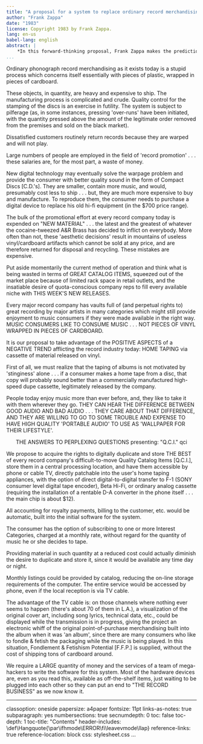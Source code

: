 ```yaml
---
title: "A proposal for a system to replace ordinary record merchandising"
author: "Frank Zappa"
date: "1983"
license: Copyright 1983 by Frank Zappa.
lang: en-us
babel-lang: english
abstract: |
    *In this forward-thinking proposal, Frank Zappa makes the prediction that digital technology will forever change the music industry and how people consume music. Unfortunately, he never managed to get his plan to execution.*
...
```


Ordinary phonograph record merchandising as it exists today is a stupid process which concerns itself essentially with pieces of plastic, wrapped in pieces of cardboard.

These objects, in quantity, are heavy and expensive to ship.  The manufacturing process is complicated and crude.  Quality control for the stamping of the discs is an exercise in futility.  The system is subject to pilferage (as, in some instances, pressing 'over-runs' have been initiated, with the quantity pressed above the amount of the legitimate order removed from the premises and sold on the black market).

Dissatisfied customers routinely return records because they are warped and will not play.

Large numbers of people are employed in the field of 'record promotion' . . . these salaries are, for the most part, a waste of money.

New digital technology may eventually solve the warpage problem and provide the consumer with better quality sound in the form of Compact Discs [C.D.'s].  They are smaller, contain more music, and would, presumably cost less to ship . . . but, they are much more expensive to buy and manufacture.  To reproduce them, the consumer needs to purchase a digital device to replace his old hi-fi equipment (in the $700 price range).

The bulk of the promotional effort at every record company today is expended on "NEW MATERIAL" . . . the latest and the greatest of whatever the cocaine-tweezed A&R Brass has decided to inflict on everybody.  More often than not, these 'aesthetic decisions' result in mountains of useless vinyl/cardboard artifacts which cannot be sold at any price, and are therefore returned for disposal and recycling.  These mistakes are expensive.

Put aside momentarily the current method of operation and think what is being wasted in terms of GREAT CATALOG ITEMS, squeezed out of the market place because of limited rack space in retail outlets, and the insatiable desire of quota-conscious company reps to fill every available niche with THIS WEEK'S NEW RELEASES.

Every major record company has vaults full of (and perpetual rights to) great recording by major artists in many categories which might still provide enjoyment to music consumers if they were made available in the right way.  MUSIC CONSUMERS LIKE TO CONSUME MUSIC . . . NOT PIECES OF VINYL WRAPPED IN PIECES OF CARDBOARD.

It is our proposal to take advantage of the POSITIVE ASPECTS of a NEGATIVE TREND afflicting the record industry today: HOME TAPING via cassette of material released on vinyl.

First of all, we must realize that the taping of albums is not motivated by 'stinginess' alone . . . if a consumer makes a home tape from a disc, that copy will probably sound better than a commercially manufactured high-speed dupe cassette, legitimately released by the company.

People today enjoy music more than ever before, and, they like to take it with them wherever they go.  THEY CAN HEAR THE DIFFERENCE BETWEEN GOOD AUDIO AND BAD AUDIO . . . THEY CARE ABOUT THAT DIFFERENCE, AND THEY ARE WILLING TO GO TO SOME TROUBLE AND EXPENSE TO HAVE HIGH QUALITY 'PORTABLE AUDIO' TO USE AS 'WALLPAPER FOR THEIR LIFESTYLE'. 
 

<bigskip>

<center>
THE ANSWERS TO PERPLEXING QUESTIONS  
presenting: "Q.C.I." <label>qci</label>
</center>


We propose to acquire the rights to digitally duplicate and store THE BEST of every record company's difficult-to-move Quality Catalog Items [Q.C.I.], store them in a central processing location, and have them accessible by phone or cable TV, directly patchable into the user's home taping appliances, with the option of direct digital-to-digital transfer to F-1 (SONY consumer level digital tape encoder), Beta Hi-Fi, or ordinary analog cassette (requiring the installation of a rentable D-A converter in the phone itself . . . the main chip is about $12). 

All accounting for royalty payments, billing to the customer, etc. would be automatic, built into the initial software for the system. 

The consumer has the option of subscribing to one or more Interest Categories, charged at a monthly rate, without regard for the quantity of music he or she decides to tape. 

Providing material in such quantity at a reduced cost could actually diminish the desire to duplicate and store it, since it would be available any time day or night. 

Monthly listings could be provided by catalog, reducing the on-line storage requirements of the computer.  The entire service would be accessed by phone, even if the local reception is via TV cable. 

The advantage of the TV cable is: on those channels where nothing ever seems to happen (there's about 70 of them in L.A.), a visualization of the original cover art, including song lyrics, technical data, etc., could be displayed while the transmission is in progress, giving the project an electronic whiff of the original point-of-purchase merchandising built into the album when it was 'an album', since there are many consumers who like to fondle & fetish the packaging while the music is being played.  In this situation, Fondlement & Fetishism Potential [F.F.P.] is supplied, without the cost of shipping tons of cardboard around. 

We require a LARGE quantity of money and the services of a team of mega-hackers to write the software for this system.  Most of the hardware devices are, even as you read this, available as off-the-shelf items, just waiting to be plugged into each other so they can put an end to "THE RECORD BUSINESS" as we now know it. 


---
classoption: oneside
papersize: a4paper
fontsize: 11pt
links-as-notes: true
subparagraph: yes
numbersections: true
secnumdepth: 0
toc: false
toc-depth: 1
toc-title: "Contents"
header-includes:
  \def\Hangquote{\par\ifhmode\ERROR\fi\leavevmode\llap}
reference-links: true
reference-location: block
css: stylesheet.css
...
